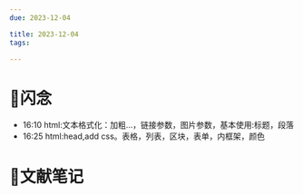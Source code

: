 ```yaml
---
due: 2023-12-04 

title: 2023-12-04
tags:

---
```


# 📖闪念
- 16:10 html:文本格式化：加粗...，链接参数，图片参数，基本使用:标题，段落
- 16:25 html:head,add css。表格，列表，区块，表单，内框架，颜色









# 📒文献笔记






